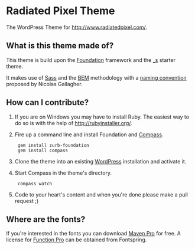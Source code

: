 Radiated Pixel Theme
====================

The WordPress Theme for http://www.radiatedpixel.com/.

What is this theme made of?
---------------------------

This theme is build upon the [Foundation](http://foundation.zurb.com/) framework and the [_s](http://underscores.me) starter theme. 

It makes use of [Sass](http://sass-lang.com/) and the [BEM](http://bem.info/method/) methodology with a [naming convention](http://nicolasgallagher.com/about-html-semantics-front-end-architecture/) proposed by Nicolas Gallagher. 

How can I contribute?
---------------------

1. If you are on Windows you may have to install Ruby. The easiest way to do so is with the help of http://rubyinstaller.org/.

2. Fire up a command line and install Foundation and [Compass](http://compass-style.org/).

        gem install zurb-foundation
        gem install compass

3. Clone the theme into an existing [WordPress](https://wordpress.org/) installation and activate it.
4. Start Compass in the theme's directory.

        compass watch
        
5. Code to your heart's content and when you're done please make a pull request ;)

Where are the fonts?
--------------------

If you're interested in the fonts you can download [Maven Pro](http://vissol.co.uk/mavenpro/) for free. A license for [Function Pro](http://www.fontspring.com/fonts/fontsite/function-pro) can be obtained from Fontspring.
